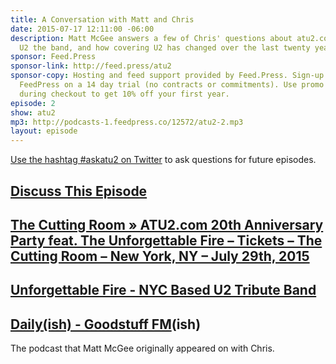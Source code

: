 ```yaml
---
title: A Conversation with Matt and Chris
date: 2015-07-17 12:11:00 -06:00
description: Matt McGee answers a few of Chris' questions about atu2.com the site,
  U2 the band, and how covering U2 has changed over the last twenty years
sponsor: Feed.Press
sponsor-link: http://feed.press/atu2
sponsor-copy: Hosting and feed support provided by Feed.Press. Sign-up today and try
  FeedPress on a 14 day trial (no contracts or commitments). Use promo code "atu2"
  during checkout to get 10% off your first year.
episode: 2
show: atu2
mp3: http://podcasts-1.feedpress.co/12572/atu2-2.mp3
layout: episode
---
```


[Use the hashtag #askatu2 on Twitter](https://twitter.com/search?q=%23askatu2&src=typd) to ask questions for future episodes.

## [Discuss This Episode](https://www.reddit.com/r/Goodstuff_fm/comments/3dn7cs/the_atu2_podcast_2_a_conversation_with_matt_and/)

## [The Cutting Room » ATU2.com 20th Anniversary Party feat. The Unforgettable Fire – Tickets – The Cutting Room – New York, NY – July 29th, 2015](http://tickets.thecuttingroomnyc.com/event/829715-atu2com-20th-anniversary-party-new-york/)

## [Unforgettable Fire - NYC Based U2 Tribute Band](http://www.uf2.com/)

## [Daily(ish) - Goodstuff FM](http://goodstuff.fm/dailyish)(ish)


The podcast that Matt McGee originally appeared on with Chris.
